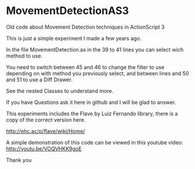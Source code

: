 MovementDetectionAS3
====================

Old code about Movement Detection techniques in ActionScript 3

This is just a simple experiment I made a few years ago.

In the file MovementDetection.as in the 39 to 41 lines you can select wich method to use.

You need to switch between 45 and 46 to change the filter to use depending on with method you previously select, and between lines and 50 and 51 to use a Diff Drawer.

See the nested Classes to understand more.

If you have Questions ask it here in github and I will be glad to answer.

This experiments includes the Flave by Luiz Fernando library, there is a copy of the correct version here.

http://ehc.ac/p/flave/wiki/Home/

A simple demonstration of this code can be viewed in this youtube video: http://youtu.be/VOQVHKK9goE

Thank you
